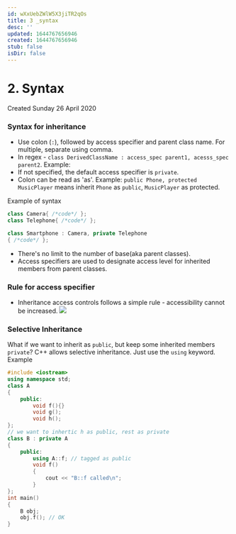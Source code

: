 ```yaml
---
id: wXxUebZWlW5X3jiTR2qOs
title: 3 _syntax
desc: ''
updated: 1644767656946
created: 1644767656946
stub: false
isDir: false
---
```

# 2. Syntax
Created Sunday 26 April 2020

### Syntax for inheritance
- Use colon (`:`), followed by access specifier and parent class name. For multiple, separate using comma. 
- In regex - `class DerivedClassName : access_spec parent1, acesss_spec parent2`. Example:
- If not specified, the default access specifier is `private`.
- Colon can be read as 'as'. Example: `public Phone, protected MusicPlayer` means inherit `Phone` as `public`, `MusicPlayer` as protected.

Example of syntax
```c++
class Camera{ /*code*/ };
class Telephone{ /*code*/ };

class Smartphone : Camera, private Telephone
{ /*code*/ };
```

* There's no limit to the number of base(aka parent classes).
* Access specifiers are used to designate access level for inherited members from parent classes.


### Rule for access specifier
* Inheritance access controls follows a simple rule - accessibility cannot be increased.
![](./2._Syntax/inheritance_access_control.png)


### Selective Inheritance
What if we want to inherit as ``public``, but keep some inherited members ``private``?
C++ allows selective inheritance. Just use the ``using`` keyword.
Example
```c++
#include <iostream>
using namespace std;
class A
{
	public:
    	void f(){}
    	void g();
    	void h();
};
// we want to inhertic h as public, rest as private
class B : private A
{
	public:
    	using A::f; // tagged as public
    	void f()
    	{
        	cout << "B::f called\n";
    	}
};
int main()
{
    B obj;
    obj.f(); // OK
}
```
